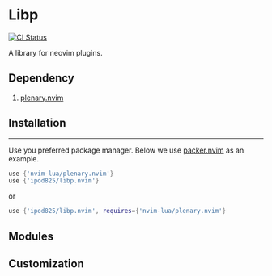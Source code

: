 Libp
=============
[![CI Status](https://github.com/ipod825/libp.nvim/workflows/CI/badge.svg?branch=main)](https://github.com/ipod825/libp.nvim/actions)

A library for neovim plugins.

## Dependency
1. [plenary.nvim](https://github.com/nvim-lua/plenary.nvim)

## Installation
------------

Use you preferred package manager. Below we use [packer.nvim](https://github.com/wbthomason/packer.nvim) as an example.

```lua
use {'nvim-lua/plenary.nvim'}
use {'ipod825/libp.nvim'}
```
or

```lua
use {'ipod825/libp.nvim', requires={'nvim-lua/plenary.nvim'}
```

## Modules

## Customization
